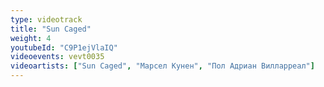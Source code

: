 ```yaml
---
type: videotrack
title: "Sun Caged"
weight: 4
youtubeId: "C9P1ejVlaIQ"
videoevents: vevt0035
videoartists: ["Sun Caged", "Марсел Кунен", "Пол Адриан Вилларреал"]
---
```

